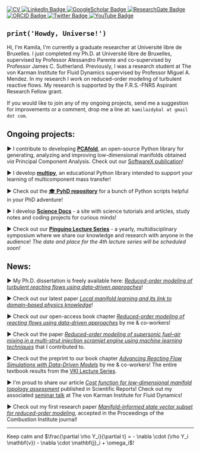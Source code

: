 <a href="https://github.com/kamilazdybal/kamilazdybal.github.io/raw/main/CV-kamila-zdybal.pdf">
  <img src="https://img.shields.io/badge/download_my_CV-gainsboro?style=for-the-badge&logo=latex&logoColor=black" alt="CV"/>
</a>
<a href="https://www.linkedin.com/in/kamila-zdybal/">
  <img src="https://img.shields.io/badge/LinkedIn-blue?style=for-the-badge&logo=linkedin&logoColor=white" alt="LinkedIn Badge"/>
</a>  
<a href="https://scholar.google.com/citations?user=EI_up1gAAAAJ&hl=en&oi=ao">
  <img src="https://img.shields.io/badge/GoogleScholar-critical?style=for-the-badge&logo=googlescholar&logoColor=white" alt="GoogleScholar Badge"/>
</a>
<a href="https://www.researchgate.net/profile/Kamila-Zdybal">
  <img src="https://img.shields.io/badge/ResearchGate-lightseagreen?style=for-the-badge&logo=researchgate&logoColor=white" alt="ResearchGate Badge"/>
</a>
<a href="https://orcid.org/0000-0002-3952-3824">
  <img src="https://img.shields.io/badge/orcid-green?style=for-the-badge&logo=orcid&logoColor=white" alt="ORCID Badge"/>
</a>
<a href="https://twitter.com/kamilazdybal">
  <img src="https://img.shields.io/badge/Twitter-dodgerblue?style=for-the-badge&logo=twitter&logoColor=white" alt="Twitter Badge"/>
</a>
<a href="https://www.youtube.com/channel/UCv_HIIdhPlJKdew31vXgt4g">
  <img src="https://img.shields.io/badge/youtube-firebrick?style=for-the-badge&logo=youtube&logoColor=white" alt="YouTube Badge"/>
</a>

## `print('Howdy, Universe!')`

Hi, I'm Kamila, I'm currently a graduate researcher at Université libre de Bruxelles. I just completed my Ph.D. at Université libre de Bruxelles, supervised by Professor Alessandro Parente and co-supervised by Professor James C. Sutherland. Previously, I was a research student at The von Karman Institute for Fluid Dynamics supervised by Professor Miguel A. Mendez. In my research I work on reduced-order modeling of turbulent reactive flows. My research is supported by the F.R.S.-FNRS Aspirant Research Fellow grant.

If you would like to join any of my ongoing projects, send me a suggestion for improvements or a comment, drop me a line at: `kamilazdybal at gmail dot com`.

## Ongoing projects:

► I contribute to developing [**PCAfold**](https://pcafold.readthedocs.io/), an open-source Python library for generating, analyzing and improving low-dimensional manifolds obtained *via* Principal Component Analysis. Check out our [SoftwareX publication](https://authors.elsevier.com/sd/article/S2352711020303435)! 

► I develop [**multipy**](https://multipy-lib.readthedocs.io/), an educational Python library intended to support your learning of multicomponent mass transfer!

► Check out the [🎓 **PyhD repository**](https://github.com/kamilazdybal/PyhD) for a bunch of Python scripts helpful in your PhD adventure!

► I develop [**Science Docs**](https://kamilazdybal.github.io) - a site with science tutorials and articles, study notes and coding projects for curious minds!

► Check out our [**Pinguino Lecture Series**](http://boccelliengineering.altervista.org/PLS_website/index.html) - a yearly, multidisciplinary symposium where we share our knowledge and research with anyone in the audience! *The date and place for the 4th lecture series will be scheduled soon!*

## News:

► My Ph.D. dissertation is freely available here: [*Reduced-order modeling of turbulent reacting flows using data-driven approaches*](https://www.researchgate.net/publication/370097058_Reduced-order_modeling_of_turbulent_reacting_flows_using_data-driven_approaches)!

► Check out our latest paper [*Local manifold learning and its link to domain-based physics knowledge*](https://doi.org/10.1016/j.jaecs.2023.100131)!

► Check out our open-access book chapter [*Reduced-order modeling of reacting flows using data-driven approaches*](https://link.springer.com/chapter/10.1007/978-3-031-16248-0_9) by me & co-workers!

► Check out the paper [*Reduced-order modeling of supersonic fuel–air mixing in a multi-strut injection scramjet engine using machine learning techniques*](https://www.sciencedirect.com/science/article/pii/S0094576522006208) that I contributed to.

► Check out the preprint to our book chapter [*Advancing Reacting Flow Simulations with Data-Driven Models*](https://arxiv.org/abs/2209.02051) by me & co-workers! The entire textbook results from the [VKI Lecture Series](https://www.cambridge.org/core/books/data-driven-fluid-mechanics/0327A1A43F7C67EE88BB13743FD9DC8D).

► I'm proud to share our article [*Cost function for low-dimensional manifold topology assessment*](https://www.nature.com/articles/s41598-022-18655-1) published in Scientific Reports! Check out my associated [seminar talk](https://www.vki.ac.be/index.php/vki-seminars) at The von Karman Institute for Fluid Dynamics!

► Check out my first research paper [*Manifold-informed state vector subset for reduced-order modeling*](https://www.researchgate.net/publication/361985981_Manifold-informed_state_vector_subset_for_reduced-order_modeling), accepted in the Proceedings of the Combustion Institute journal!

------

Keep calm and $\frac{\partial \rho Y_i}{\partial t} = - \nabla \cdot (\rho Y_i \mathbf{v}) - \nabla \cdot \mathbf{j}_i + \omega_i$!
